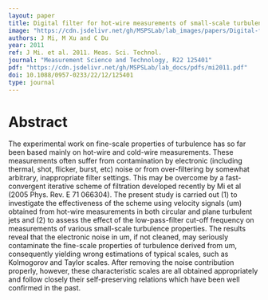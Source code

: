 ```yaml
---
layout: paper
title: Digital filter for hot-wire measurements of small-scale turbulence properties
image: "https://cdn.jsdelivr.net/gh/MSPSLab/lab_images/papers/Digital-filter-for.png"
authors: J Mi, M Xu and C Du
year: 2011
ref: J Mi. et al. 2011. Meas. Sci. Technol.
journal: "Measurement Science and Technology, R22 125401"
pdf: "https://cdn.jsdelivr.net/gh/MSPSLab/lab_docs/pdfs/mi2011.pdf"
doi: 10.1088/0957-0233/22/12/125401
type: journal
---
```


# Abstract

The experimental work on fine-scale properties of turbulence has so far been based mainly on hot-wire and cold-wire measurements. These measurements often suffer from contamination by electronic (including thermal, shot, flicker, burst, etc) noise or from over-filtering by somewhat arbitrary, inappropriate filter settings. This may be overcome by a fast-convergent iterative scheme of filtration developed recently by Mi et al (2005 Phys. Rev. E 71 066304). The present study is carried out (1) to investigate the effectiveness of the scheme using velocity signals (um) obtained from hot-wire measurements in both circular and plane turbulent jets and (2) to assess the effect of the low-pass-filter cut-off frequency on measurements of various small-scale turbulence properties. The results reveal that the electronic noise in um, if not cleaned, may seriously contaminate the fine-scale properties of turbulence derived from um, consequently yielding wrong estimations of typical scales, such as Kolmogorov and Taylor scales. After removing the noise contribution properly, however, these characteristic scales are all obtained appropriately and follow closely their self-preserving relations which have been well confirmed in the past.

